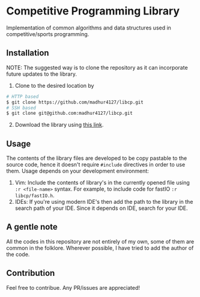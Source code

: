 # Competitive Programming Library

Implementation of common algorithms and data structures used in competitive/sports programming.

## Installation
NOTE: The suggested way is to clone the repository as it can incorporate future updates to the library.

1. Clone to the desired location by
```bash
# HTTP based
$ git clone https://github.com/madhur4127/libcp.git
# SSH based
$ git clone git@github.com:madhur4127/libcp.git
```
2. Download the library using [this link](https://github.com/madhur4127/libcp/archive/master.zip).

## Usage
The contents of the library files are developed to be copy pastable to the source code, hence it doesn't require `#include` directives in order to use them.  Usage depends on your development environment:
1. Vim: Include the contents of library's in the currently opened file using `:r <file-name>` syntax. For example, to include code for fastIO `:r libcp/fastIO.h`.
2. IDEs: If you're using modern IDE's then add the path to the library in the search path of your IDE. Since it depends on IDE, search for your IDE.

## A gentle note
All the codes in this repository are not entirely of my own, some of them are common in the folklore. Wherever possible, I have tried to add the author of the code.

## Contribution
Feel free to contribue. Any PR/issues are appreciated!
